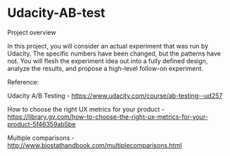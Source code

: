 # Udacity-AB-test

Project overview

In this project, you will consider an actual experiment that was run by Udacity. The specific numbers have been changed, but the patterns have not. You will flesh the experiment idea out into a fully defined design, analyze the results, and propose a high-level follow-on experiment.

Reference:

Udacity A/B Testing - https://www.udacity.com/course/ab-testing--ud257

How to choose the right UX metrics for your product - https://library.gv.com/how-to-choose-the-right-ux-metrics-for-your-product-5f46359ab5be

Multiple comparisons - http://www.biostathandbook.com/multiplecomparisons.html
